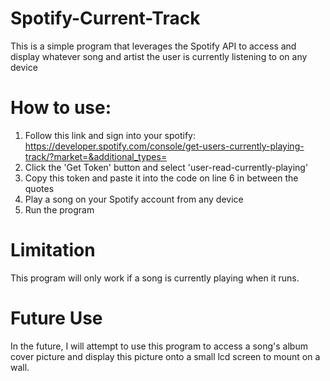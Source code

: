 # Spotify-Current-Track
This is a simple program that leverages the Spotify API to access and display whatever song and artist the user is currently listening to on any device

# How to use:
1. Follow this link and sign into your spotify: https://developer.spotify.com/console/get-users-currently-playing-track/?market=&additional_types= 
2. Click the 'Get Token' button and select 'user-read-currently-playing'
3. Copy this token and paste it into the code on line 6 in between the quotes
4. Play a song on your Spotify account from any device
5. Run the program

# Limitation
This program will only work if a song is currently playing when it runs.

# Future Use
In the future, I will attempt to use this program to access a song's album cover picture and display this picture onto a small lcd screen to mount on a wall.
